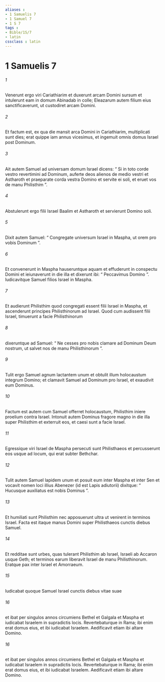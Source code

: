 ```yaml
---
aliases : 
- 1 Samuelis 7
- 1 Samuel 7
- 1 S 7
tags : 
- Bible/1S/7
- latin
cssclass : latin
---
```


# 1 Samuelis 7

###### 1
Venerunt ergo viri Cariathiarim et duxerunt arcam Domini sursum et intulerunt eam in domum Abinadab in colle; Eleazarum autem filium eius sanctificaverunt, ut custodiret arcam Domini.
###### 2
Et factum est, ex qua die mansit arca Domini in Cariathiarim, multiplicati sunt dies; erat quippe iam annus vicesimus, et ingemuit omnis domus Israel post Dominum. 
###### 3
Ait autem Samuel ad universam domum Israel dicens: “ Si in toto corde vestro revertimini ad Dominum, auferte deos alienos de medio vestri et Astharoth et praeparate corda vestra Domino et servite ei soli, et eruet vos de manu Philisthim ”. 
###### 4
Abstulerunt ergo filii Israel Baalim et Astharoth et servierunt Domino soli.
###### 5
Dixit autem Samuel: “ Congregate universum Israel in Maspha, ut orem pro vobis Dominum ”. 
###### 6
Et convenerunt in Maspha hauseruntque aquam et effuderunt in conspectu Domini et ieiunaverunt in die illa et dixerunt ibi: “ Peccavimus Domino ”. Iudicavitque Samuel filios Israel in Maspha.
###### 7
Et audierunt Philisthim quod congregati essent filii Israel in Maspha, et ascenderunt principes Philisthinorum ad Israel. Quod cum audissent filii Israel, timuerunt a facie Philisthinorum 
###### 8
dixeruntque ad Samuel: “ Ne cesses pro nobis clamare ad Dominum Deum nostrum, ut salvet nos de manu Philisthinorum ”. 
###### 9
Tulit ergo Samuel agnum lactantem unum et obtulit illum holocaustum integrum Domino; et clamavit Samuel ad Dominum pro Israel, et exaudivit eum Dominus. 
###### 10
Factum est autem cum Samuel offerret holocaustum, Philisthim iniere proelium contra Israel. Intonuit autem Dominus fragore magno in die illa super Philisthim et exterruit eos, et caesi sunt a facie Israel. 
###### 11
Egressique viri Israel de Maspha persecuti sunt Philisthaeos et percusserunt eos usque ad locum, qui erat subter Bethchar. 
###### 12
Tulit autem Samuel lapidem unum et posuit eum inter Maspha et inter Sen et vocavit nomen loci illius Abenezer (id est Lapis adiutorii) dixitque: “ Hucusque auxiliatus est nobis Dominus ”.
###### 13
Et humiliati sunt Philisthim nec apposuerunt ultra ut venirent in terminos Israel. Facta est itaque manus Domini super Philisthaeos cunctis diebus Samuel. 
###### 14
Et redditae sunt urbes, quas tulerant Philisthim ab Israel, Israeli ab Accaron usque Geth; et terminos earum liberavit Israel de manu Philisthinorum. Eratque pax inter Israel et Amorraeum.
###### 15
Iudicabat quoque Samuel Israel cunctis diebus vitae suae 
###### 16
et ibat per singulos annos circumiens Bethel et Galgala et Maspha et iudicabat Israelem in supradictis locis. Revertebaturque in Rama; ibi enim erat domus eius, et ibi iudicabat Israelem. Aedificavit etiam ibi altare Domino.
###### 16
et ibat per singulos annos circumiens Bethel et Galgala et Maspha et iudicabat Israelem in supradictis locis. Revertebaturque in Rama; ibi enim erat domus eius, et ibi iudicabat Israelem. Aedificavit etiam ibi altare Domino.
